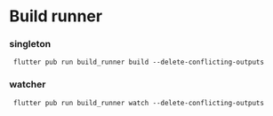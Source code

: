 # Build runner

### singleton
   ```
    flutter pub run build_runner build --delete-conflicting-outputs
   ```
### watcher
   ```
    flutter pub run build_runner watch --delete-conflicting-outputs
   ```